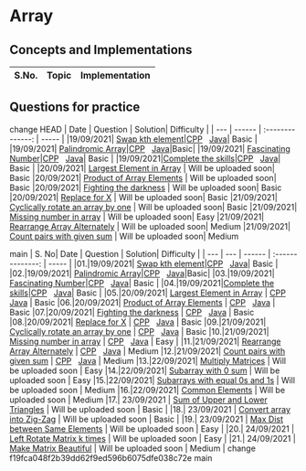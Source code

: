 # Array 

## Concepts and Implementations

| S.No. | Topic | Implementation |
| ---  | ------ | -------------- |

## Questions for practice
 change
 HEAD
| Date | Question | Solution| Difficulty |
| ---  | ------ | :--------------: | ----- |
|19/09/2021| [Swap kth element](https://practice.geeksforgeeks.org/problems/swap-kth-elements5500/1/?category[]=Arrays&category[]=Arrays&difficulty[]=-2&page=1&query=category[]Arraysdifficulty[]-2page1category[]Arrays)|[CPP](Swap_kth_element.cpp) &nbsp; [Java](Swap_kth_element.java)| Basic |
|19/09/2021| [Palindromic Array](https://practice.geeksforgeeks.org/problems/palindromic-array-1587115620/1/?category[]=Arrays&category[]=Arrays&difficulty[]=-2&page=1&query=category[]Arraysdifficulty[]-2page1category[]Arrays)|[CPP](Palindromic_Array.cpp) &nbsp; [Java](palinfromic_array.java)|Basic|
|19/09/2021|  [Fascinating Number](https://practice.geeksforgeeks.org/problems/fascinating-number3751/1/?category[]=Arrays&category[]=Arrays&difficulty[]=-2&page=2&query=category[]Arraysdifficulty[]-2page2category[]Arrays)|[CPP](fascinating_number.cpp) &nbsp; [Java](Fascinating_number.java)| Basic |
|19/09/2021|[Complete the skills](https://practice.geeksforgeeks.org/problems/compete-the-skills5807/1/?category[]=Arrays&category[]=Arrays&difficulty[]=-2&page=1&query=category[]Arraysdifficulty[]-2page1category[]Arrays)|[CPP](complete_the_skills.cpp) &nbsp; [Java](complete_the_skills.java)| Basic |
|20/09/2021| [Largest Element in Array](https://practice.geeksforgeeks.org/problems/largest-element-in-array4009/1/?category[]=Arrays&category[]=Arrays&difficulty[]=-1&page=1&query=category[]Arraysdifficulty[]-1page1category[]Arrays)  | Will be uploaded soon| Basic
|20/09/2021| [Product of Array Elements](https://practice.geeksforgeeks.org/problems/product-of-array-element/1/?category[]=Arrays&category[]=Arrays&difficulty[]=-1&page=3&query=category[]Arraysdifficulty[]-1page3category[]Arrays) | Will be uploaded soon| Basic
|20/09/2021| [Fighting the darkness](https://practice.geeksforgeeks.org/problems/fighting-the-darkness3949/1/?category[]=Arrays&category[]=Arrays&difficulty[]=-1&page=1&query=category[]Arraysdifficulty[]-1page1category[]Arrays) | Will be uploaded soon| Basic
|20/09/2021| [Replace for X](https://www.codechef.com/problems/REPLESX) | Will be uploaded soon| Basic
|21/09/2021| [Cyclically rotate an array by one](https://practice.geeksforgeeks.org/problems/cyclically-rotate-an-array-by-one2614/1) | Will be uploaded soon| Basic
|21/09/2021| [Missing number in array](https://practice.geeksforgeeks.org/problems/missing-number-in-array1416/1) | Will be uploaded soon| Easy
|21/09/2021| [Rearrange Array Alternately](https://practice.geeksforgeeks.org/problems/-rearrange-array-alternately-1587115620/1) | Will be uploaded soon| Medium
|21/09/2021| [Count pairs with given sum](https://practice.geeksforgeeks.org/problems/count-pairs-with-given-sum5022/1) | Will be uploaded soon| Medium

main
| S. No| Date | Question | Solution| Difficulty |
| --- | ---  | ------ | :--------------: | ----- |
|01.|19/09/2021| [Swap kth element](https://practice.geeksforgeeks.org/problems/swap-kth-elements5500/1/?category[]=Arrays&category[]=Arrays&difficulty[]=-2&page=1&query=category[]Arraysdifficulty[]-2page1category[]Arrays)|[CPP](Swap_kth_element.cpp) &nbsp; [Java](Swap_kth_element.java)| Basic |
|02.|19/09/2021| [Palindromic Array](https://practice.geeksforgeeks.org/problems/palindromic-array-1587115620/1/?category[]=Arrays&category[]=Arrays&difficulty[]=-2&page=1&query=category[]Arraysdifficulty[]-2page1category[]Arrays)|[CPP](Palindromic_Array.cpp) &nbsp; [Java](palinfromic_array.java)|Basic|
|03.|19/09/2021|  [Fascinating Number](https://practice.geeksforgeeks.org/problems/fascinating-number3751/1/?category[]=Arrays&category[]=Arrays&difficulty[]=-2&page=2&query=category[]Arraysdifficulty[]-2page2category[]Arrays)|[CPP](fascinating_number.cpp) &nbsp; [Java](Fascinating_number.java)| Basic |
|04.|19/09/2021|[Complete the skills](https://practice.geeksforgeeks.org/problems/compete-the-skills5807/1/?category[]=Arrays&category[]=Arrays&difficulty[]=-2&page=1&query=category[]Arraysdifficulty[]-2page1category[]Arrays)|[CPP](complete_the_skills.cpp) &nbsp; [Java](complete_the_skills.java)| Basic |
|05.|20/09/2021| [Largest Element in Array](https://practice.geeksforgeeks.org/problems/largest-element-in-array4009/1/?category[]=Arrays&category[]=Arrays&difficulty[]=-1&page=1&query=category[]Arraysdifficulty[]-1page1category[]Arrays)  | [CPP](largest_element_of_array.cpp) &nbsp; [Java](largest_element.java) | Basic
|06.|20/09/2021| [Product of Array Elements](https://practice.geeksforgeeks.org/problems/product-of-array-element/1/?category[]=Arrays&category[]=Arrays&difficulty[]=-1&page=3&query=category[]Arraysdifficulty[]-1page3category[]Arrays) | [CPP](Product_of_array_elements.cpp) &nbsp; [Java](product_of_ele.java) | Basic
|07.|20/09/2021| [Fighting the darkness](https://practice.geeksforgeeks.org/problems/fighting-the-darkness3949/1/?category[]=Arrays&category[]=Arrays&difficulty[]=-1&page=1&query=category[]Arraysdifficulty[]-1page1category[]Arrays) | [CPP](fighting_the_darkness.cpp) &nbsp; [Java](fighting_the_darkness.java) | Basic
|08.|20/09/2021| [Replace for X](https://www.codechef.com/problems/REPLESX) | [CPP](replace_for_x.cpp) &nbsp; [Java](replace_for_x.java) | Basic
|09.|21/09/2021| [Cyclically rotate an array by one](https://practice.geeksforgeeks.org/problems/cyclically-rotate-an-array-by-one2614/1) | [CPP](rotate_by_one.cpp) &nbsp; [Java](rotate_by_one.java) | Basic
|10.|21/09/2021| [Missing number in array](https://practice.geeksforgeeks.org/problems/missing-number-in-array1416/1) | [CPP](missing_no.cpp) &nbsp; [Java](missing_no.java) | Easy |
|11.|21/09/2021| [Rearrange Array Alternately](https://practice.geeksforgeeks.org/problems/-rearrange-array-alternately-1587115620/1) | [CPP](rearrange_array_alternately.cpp) &nbsp; [Java](rearrange_array_alternately.java) | Medium
|12.|21/09/2021| [Count pairs with given sum](https://practice.geeksforgeeks.org/problems/count-pairs-with-given-sum5022/1) | [CPP](count_pairs_with_given_sum.cpp) &nbsp; [Java](count_pairs_with_given_sum.java) | Medium
|13.|22/09/2021| [Multiply Matrices](https://practice.geeksforgeeks.org/problems/multiply-matrices/1) | Will be uploaded soon | Easy
|14.|22/09/2021| [Subarray with 0 sum](https://practice.geeksforgeeks.org/problems/subarray-with-0-sum-1587115621/1) | Will be uploaded soon | Easy
|15.|22/09/2021| [Subarrays with equal 0s and 1s](https://practice.geeksforgeeks.org/problems/count-subarrays-with-equal-number-of-1s-and-0s-1587115620/1) | Will be uploaded soon | Medium
|16.|22/09/2021| [Common Elements](https://practice.geeksforgeeks.org/problems/common-elements1132/1) | Will be uploaded soon | Medium
|17.| 23/09/2021 | [Sum of Upper and Lower Triangles](https://practice.geeksforgeeks.org/problems/sum-of-upper-and-lower-triangles-1587115621/1/?category[]=Matrix&category[]=Matrix&page=1&query=category[]Matrixpage1category[]Matrix) | Will be uploaded soon | Basic |
|18.| 23/09/2021 | [Convert array into Zig-Zag](https://practice.geeksforgeeks.org/problems/convert-array-into-zig-zag-fashion1638/1) | Will be uploaded soon | Basic |
|19.| 23/09/2021 | [Max Dist between Same Elements](https://practice.geeksforgeeks.org/problems/max-distance-between-same-elements/1) | Will be uploaded soon | Easy |
|20.| 24/09/2021 | [Left Rotate Matrix k times](https://practice.geeksforgeeks.org/problems/left-rotate-matrix-k-times2351/0/?category[]=Matrix&category[]=Matrix&page=1&query=category[]Matrixpage1category[]Matrix) | Will be uploaded soon | Easy |
|21.| 24/09/2021 | [Make Matrix Beautiful](https://practice.geeksforgeeks.org/problems/make-matrix-beautiful-1587115620/1/?category[]=Matrix&category[]=Matrix&page=1&query=category[]Matrixpage1category[]Matrix) | Will be uploaded soon | Medium |
 change
 f19fca048f2b39dd62f9ed596b6075dfe038c72e
 main
